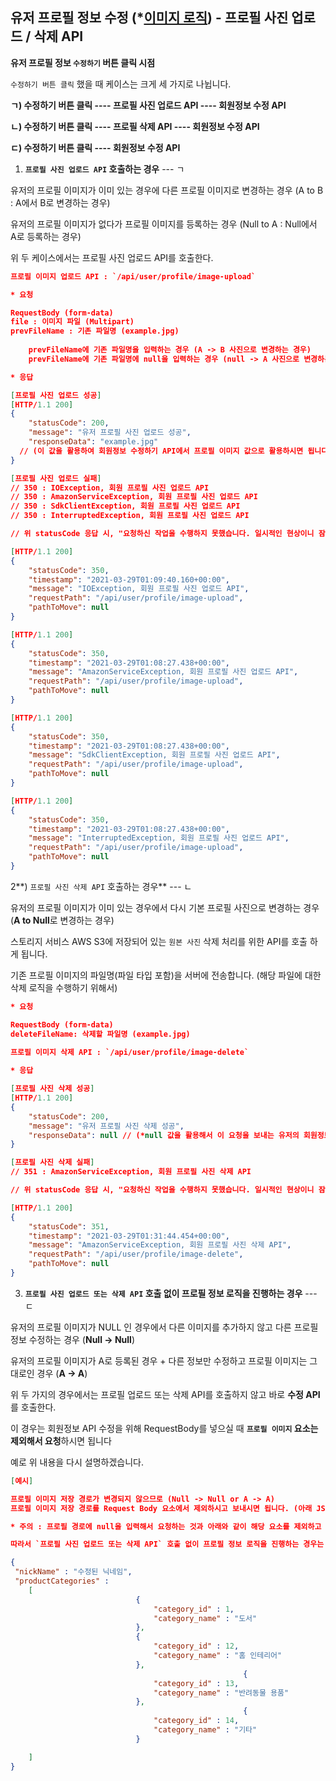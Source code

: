 ## 유저 프로필 정보 수정 (*<u>이미지 로직</u>) - 프로필 사진 업로드 / 삭제 API 

**유저 프로필 정보 `수정하기` 버튼 클릭 시점** 

`수정하기 버튼 클릭` 했을 때 케이스는 크게 세 가지로 나뉩니다. 

**ㄱ) 수정하기 버튼 클릭 ---- 프로필 사진 업로드 API ---- 회원정보 수정 API** 

**ㄴ) 수정하기 버튼 클릭 ---- 프로필 삭제 API ---- 회원정보 수정 API**

**ㄷ) 수정하기 버튼 클릭 ---- 회원정보 수정 API** 



1) **`프로필 사진 업로드 API` 호출하는 경우** --- ㄱ 

유저의 프로필 이미지가 이미 있는 경우에 다른 프로필 이미지로 변경하는 경우 (A to B : A에서 B로 변경하는 경우)

유저의 프로필 이미지가 없다가 프로필 이미지를 등록하는 경우 (Null to A : Null에서 A로 등록하는 경우)

위 두 케이스에서는 프로필 사진 업로드 API를 호출한다. 

```json
프로필 이미지 업로드 API : `/api/user/profile/image-upload`

* 요청 

RequestBody (form-data)
file : 이미지 파일 (Multipart)
prevFileName : 기존 파일명 (example.jpg) 
	
	prevFileName에 기존 파일명을 입력하는 경우 (A -> B 사진으로 변경하는 경우)
	prevFileName에 기존 파일명에 null을 입력하는 경우 (null -> A 사진으로 변경하는 경우, 기존 파일명이 없으므로)

* 응답

[프로필 사진 업로드 성공]
[HTTP/1.1 200]
{
    "statusCode": 200,
    "message": "유저 프로필 사진 업로드 성공",
    "responseData": "example.jpg"
  // (이 값을 활용하여 회원정보 수정하기 API에서 프로필 이미지 값으로 활용하시면 됩니다, 최초 이미지 업로드 할 때 서버 측에서 생성된 파일명을 해당 파일이 삭제되기 전까지 하나의 파일명으로 관리하게 됩니다)
}

[프로필 사진 업로드 실패]
// 350 : IOException, 회원 프로필 사진 업로드 API
// 350 : AmazonServiceException, 회원 프로필 사진 업로드 API
// 350 : SdkClientException, 회원 프로필 사진 업로드 API
// 350 : InterruptedException, 회원 프로필 사진 업로드 API

// 위 statusCode 응답 시, "요청하신 작업을 수행하지 못했습니다. 일시적인 현상이니 잠시 후 다시 시도해주세요. (오류코드 : statusCode)" Alert 띄어주고 해당 페이지(상품 업로드 페이지)에 그대로 유지 해주시면 됩니다. 

[HTTP/1.1 200]
{
    "statusCode": 350,
    "timestamp": "2021-03-29T01:09:40.160+00:00",
    "message": "IOException, 회원 프로필 사진 업로드 API",
    "requestPath": "/api/user/profile/image-upload",
    "pathToMove": null
}

[HTTP/1.1 200]
{
    "statusCode": 350,
    "timestamp": "2021-03-29T01:08:27.438+00:00",
    "message": "AmazonServiceException, 회원 프로필 사진 업로드 API",
    "requestPath": "/api/user/profile/image-upload",
    "pathToMove": null
}

[HTTP/1.1 200]
{
    "statusCode": 350,
    "timestamp": "2021-03-29T01:08:27.438+00:00",
    "message": "SdkClientException, 회원 프로필 사진 업로드 API",
    "requestPath": "/api/user/profile/image-upload",
    "pathToMove": null
}

[HTTP/1.1 200]
{
    "statusCode": 350,
    "timestamp": "2021-03-29T01:08:27.438+00:00",
    "message": "InterruptedException, 회원 프로필 사진 업로드 API",
    "requestPath": "/api/user/profile/image-upload",
    "pathToMove": null
}
```



2**) `프로필 사진 삭제 API` 호출하는 경우** --- ㄴ

유저의 프로필 이미지가 이미 있는 경우에서 다시 기본 프로필 사진으로 변경하는 경우 (**A to Null**로 변경하는 경우)

스토리지 서비스 AWS S3에 저장되어 있는 `원본 사진` 삭제 처리를 위한 API를 호출 하게 됩니다.

기존 프로필 이미지의 파일명(파일 타입 포함)을 서버에 전송합니다. (해당 파일에 대한 삭제 로직을 수행하기 위해서)

```json
* 요청 

RequestBody (form-data)
deleteFileName: 삭제할 파일명 (example.jpg) 
	
프로필 이미지 삭제 API : `/api/user/profile/image-delete`

* 응답

[프로필 사진 삭제 성공]
[HTTP/1.1 200]
{
    "statusCode": 200,
    "message": "유저 프로필 사진 삭제 성공",
    "responseData": null // (*null 값을 활용해서 이 요청을 보내는 유저의 회원정보 중 프로필 이미지 값을 null로 처리)
}

[프로필 사진 삭제 실패]
// 351 : AmazonServiceException, 회원 프로필 사진 삭제 API

// 위 statusCode 응답 시, "요청하신 작업을 수행하지 못했습니다. 일시적인 현상이니 잠시 후 다시 시도해주세요. (오류코드 : statusCode)" Alert 띄어주고 해당 페이지(상품 업로드 페이지)에 그대로 유지 해주시면 됩니다. 

[HTTP/1.1 200]
{
    "statusCode": 351,
    "timestamp": "2021-03-29T01:31:44.454+00:00",
    "message": "AmazonServiceException, 회원 프로필 사진 삭제 API",
    "requestPath": "/api/user/profile/image-delete",
    "pathToMove": null
}
```



3) **`프로필 사진 업로드 또는 삭제 API` 호출 없이 프로필 정보 로직을 진행하는 경우** --- ㄷ

유저의 프로필 이미지가 NULL 인 경우에서 다른 이미지를 추가하지 않고 다른 프로필 정보 수정하는 경우 (**Null -> Null**)

유저의 프로필 이미지가 A로 등록된 경우 + 다른 정보만 수정하고 프로필 이미지는 그대로인 경우 (**A -> A**)

위 두 가지의 경우에서는 프로필 업로드 또는 삭제 API를 호출하지 않고 바로 **수정 API**를 호출한다. 



이 경우는 회원정보 API 수정을 위해 RequestBody를 넣으실 때 **`프로필 이미지` 요소는 제외해서 요청**하시면 됩니다

예로 위 내용을 다시 설명하겠습니다.

```json
[예시]

프로필 이미지 저장 경로가 변경되지 않으므로 (Null -> Null or A -> A)
프로필 이미지 저장 경로를 Request Body 요소에서 제외하시고 보내시면 됩니다. (아래 JSON 요청 참고)

* 주의 : 프로필 경로에 null을 입력해서 요청하는 것과 아래와 같이 해당 요소를 제외하고 보내는 것은 다른 경우입니다. null 을 입력해서 요청하는 경우는 프로필 이미지 경로 값에 null을 저장하게 됩니다. 

따라서 `프로필 사진 업로드 또는 삭제 API` 호출 없이 프로필 정보 로직을 진행하는 경우는 최종 회원정보 수정 API를 요청 하실 때 아래와 같은 Request Body를 구성하셔서 보내시면 됩니다. 

{
 "nickName" : "수정된 닉네임",
 "productCategories" :  
    [ 
                            {
                                "category_id" : 1, 
                                "category_name" : "도서"
                            },
                            {
                                "category_id" : 12, 
                                "category_name" : "홈 인테리어"
                            },
                                                    {
                                "category_id" : 13, 
                                "category_name" : "반려동물 용품"
                            },
                                                    {
                                "category_id" : 14, 
                                "category_name" : "기타"
                            }

    ]
}
```